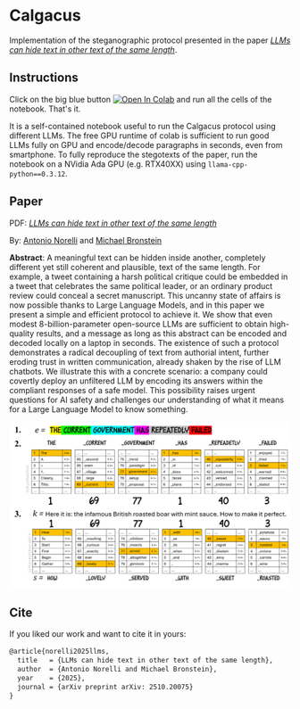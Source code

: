 # Calgacus
Implementation of the steganographic protocol presented in the paper [*LLMs can hide text in other text of the same length*](https://arxiv.org/abs/2510.20075).

## Instructions

Click on the big blue button [![Open In Colab](https://colab.research.google.com/assets/colab-badge.svg)](https://colab.research.google.com/github/noranta4/calgacus/blob/main/LLMs_can_hide_text_in_other_text_of_the_same_length.ipynb) and run all the cells of the notebook. That's it.

It is a self-contained notebook useful to run the Calgacus protocol using different LLMs. The free GPU runtime of colab is sufficient to run good LLMs fully on GPU and encode/decode paragraphs in seconds, even from smartphone. To fully reproduce the stegotexts of the paper, run the notebook on a NVidia Ada GPU (e.g. RTX40XX) using ```llama-cpp-python==0.3.12```.

## Paper

PDF: [*LLMs can hide text in other text of the same length*](https://arxiv.org/pdf/2510.20075)

By: [Antonio Norelli](https://noranta4.com/) and [Michael Bronstein](https://www.cs.ox.ac.uk/people/michael.bronstein/)

**Abstract**: A meaningful text can be hidden inside another, completely different yet still coherent and plausible, text of the same length. For example, a tweet containing a harsh political critique could be embedded in a tweet that celebrates the same political leader, or an ordinary product review could conceal a secret manuscript. This uncanny state of affairs is now possible thanks to Large Language Models, and in this paper we present a simple and efficient protocol to achieve it. We show that even modest 8-billion-parameter open-source LLMs are sufficient to obtain high-quality results, and a message as long as this abstract can be encoded and decoded locally on a laptop in seconds. The existence of such a protocol demonstrates a radical decoupling of text from authorial intent, further eroding trust in written communication, already shaken by the rise of LLM chatbots. We illustrate this with a concrete scenario: a company could covertly deploy an unfiltered LLM by encoding its answers within the compliant responses of a safe model. This possibility raises urgent questions for AI safety and challenges our understanding of what it means for a Large Language Model to know something.

<img src="https://github.com/noranta4/calgacus/blob/main/method.png" alt="Image" width="800">


## Cite
If you liked our work and want to cite it in yours:
```
@article{norelli2025llms,
  title   = {LLMs can hide text in other text of the same length},
  author  = {Antonio Norelli and Michael Bronstein},
  year    = {2025},
  journal = {arXiv preprint arXiv: 2510.20075}
}
```

